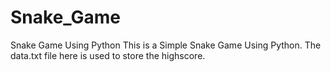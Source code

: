 # Snake_Game
Snake Game Using Python
This is a Simple Snake Game Using Python. The data.txt file here is used to store the highscore.
